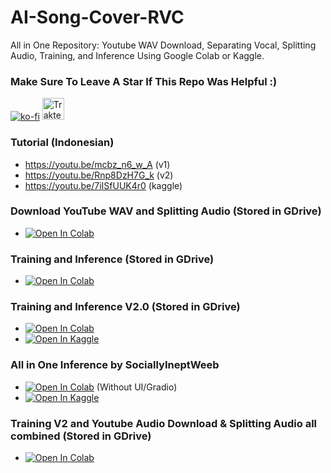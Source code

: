 # AI-Song-Cover-RVC
All in One Repository: Youtube WAV Download, Separating Vocal, Splitting Audio, Training, and Inference Using Google Colab or Kaggle.
### Make Sure To Leave A Star If This Repo Was Helpful :)
[![ko-fi](https://ko-fi.com/img/githubbutton_sm.svg)](https://ko-fi.com/R6R7AH1FA)
<a href="https://trakteer.id/ardha27">
    <img src="https://cdn.trakteer.id/images/embed/trbtn-red-1.png" alt="Trakteer" height="35">
</a>

### Tutorial (Indonesian)
- https://youtu.be/mcbz_n6_w_A (v1)
- https://youtu.be/Rnp8DzH7G_k (v2)
- https://youtu.be/7iISfUUK4r0 (kaggle)

### Download YouTube WAV and Splitting Audio (Stored in GDrive)
- [![Open In Colab](https://colab.research.google.com/assets/colab-badge.svg)](https://colab.research.google.com/github/ardha27/AI-Song-Cover-RVC/blob/main/Download_Youtube_WAV_and_Splitting_Audio.ipynb)

### Training and Inference (Stored in GDrive)
- [![Open In Colab](https://colab.research.google.com/assets/colab-badge.svg)](https://colab.research.google.com/github/ardha27/AI-Song-Cover-RVC/blob/main/RVC_Training.ipynb)

### Training and Inference V2.0 (Stored in GDrive)
- [![Open In Colab](https://colab.research.google.com/assets/colab-badge.svg)](https://colab.research.google.com/github/ardha27/AI-Song-Cover-RVC/blob/main/RVC_TrainingV2.ipynb)
- [![Open In Kaggle](https://img.shields.io/badge/-Open%20in%20Kaggle-blue?style=flat&logo=kaggle&logoColor=white&labelColor=grey)](https://www.kaggle.com/code/ardhasemaranatha/rvc-v2-kaggle)

### All in One Inference by SociallyIneptWeeb
- [![Open In Colab](https://colab.research.google.com/assets/colab-badge.svg)](https://colab.research.google.com/github/ardha27/AICoverGen-NoUI-Colab/blob/main/CoverGen_No_UI.ipynb) (Without UI/Gradio)
- [![Open In Kaggle](https://img.shields.io/badge/-Open%20in%20Kaggle-blue?style=flat&logo=kaggle&logoColor=white&labelColor=grey)](https://www.kaggle.com/code/ardhasemaranatha/aicovergen-kaggle)

### Training V2 and Youtube Audio Download & Splitting Audio all combined (Stored in GDrive)
- [![Open In Colab](https://colab.research.google.com/assets/colab-badge.svg)](https://colab.research.google.com/github/MinatoIsuki/AI-Song-Cover-RVC/blob/main/Training_V2_and_Youtube_Audio_Download_%26_Splitting_Audio_combined.ipynb)
